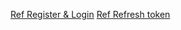 [Ref Register & Login](https://www.bezkoder.com/angular-12-jwt-auth/#Add_Bootstrap_to_Angular_project)
[Ref Refresh token](https://www.bezkoder.com/angular-12-refresh-token/)